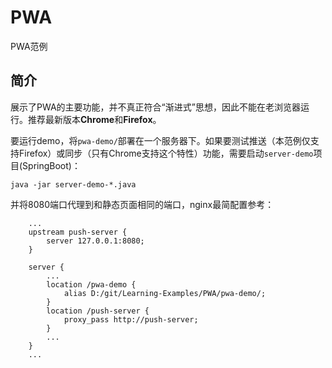 # PWA
PWA范例
## 简介
展示了PWA的主要功能，并不真正符合“渐进式”思想，因此不能在老浏览器运行。推荐最新版本**Chrome**和**Firefox**。  

要运行demo，将`pwa-demo/`部署在一个服务器下。如果要测试推送（本范例仅支持Firefox）或同步（只有Chrome支持这个特性）功能，需要启动`server-demo`项目(SpringBoot)：
```shell
java -jar server-demo-*.java
```
并将8080端口代理到和静态页面相同的端口，nginx最简配置参考：
```
    ...
    upstream push-server {
        server 127.0.0.1:8080;
    }

    server {
        ...
        location /pwa-demo {
            alias D:/git/Learning-Examples/PWA/pwa-demo/;
        }
        location /push-server {
            proxy_pass http://push-server;
        }
        ...
    }
    ...
```